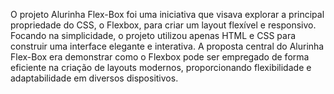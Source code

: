 O projeto Alurinha Flex-Box foi uma iniciativa que visava explorar a principal propriedade do CSS, o Flexbox, para criar um layout flexível e responsivo. Focando na simplicidade, o projeto utilizou apenas HTML e CSS para construir uma interface elegante e interativa. A proposta central do Alurinha Flex-Box era demonstrar como o Flexbox pode ser empregado de forma eficiente na criação de layouts modernos, proporcionando flexibilidade e adaptabilidade em diversos dispositivos.
